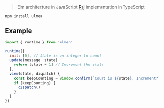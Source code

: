 > Elm architecture in JavaScript
> [Raj][1] implementation in TypeScript

```
npm install ulmen
```

## Example

```js
import { runtime } from 'ulmen'

runtime({
  init: [0], // State is an integer to count
  update(message, state) {
    return [state + 1] // Increment the state
  },
  view(state, dispatch) {
    const keepCounting = window.confirm(`Count is ${state}. Increment?`)
    if (keepCounting) {
      dispatch()
    }
  }
})
```

[1]: https://github.com/andrejewski/raj
